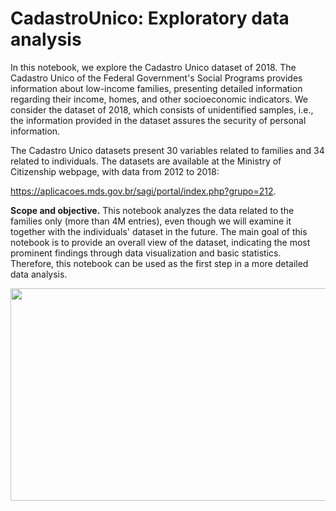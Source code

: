 # CadastroUnico: Exploratory data analysis

In this notebook, we explore the Cadastro Unico dataset of 2018. The Cadastro Unico of the Federal Government's Social Programs provides information about low-income families, presenting detailed information regarding their income, homes, and other socioeconomic indicators. We consider the dataset of 2018, which consists of unidentified samples, i.e., the information provided in the dataset assures the security of personal information.

The Cadastro Unico datasets present 30 variables related to families and 34 related to individuals. The datasets are available at the Ministry of Citizenship webpage, with data from 2012 to 2018:

https://aplicacoes.mds.gov.br/sagi/portal/index.php?grupo=212.

**Scope and objective.** This notebook analyzes the data related to the families only (more than 4M entries), even though we will examine it together with the individuals' dataset in the future. The main goal of this notebook is to provide an overall view of the dataset, indicating the most prominent findings through data visualization and basic statistics. Therefore, this notebook can be used as the first step in a more detailed data analysis.

<p align="center">
<img src="https://user-images.githubusercontent.com/4787247/117556139-a865da00-b033-11eb-947c-471d97422a04.png" width="1000" height="340">
</p>
